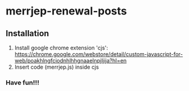 # merrjep-renewal-posts

## Installation ## 

1. Install google chrome extension 'cjs': https://chrome.google.com/webstore/detail/custom-javascript-for-web/poakhlngfciodnhlhhgnaaelnpjljija?hl=en
2. Insert code (merrjep.js) inside cjs

 ### Have fun!!! ###